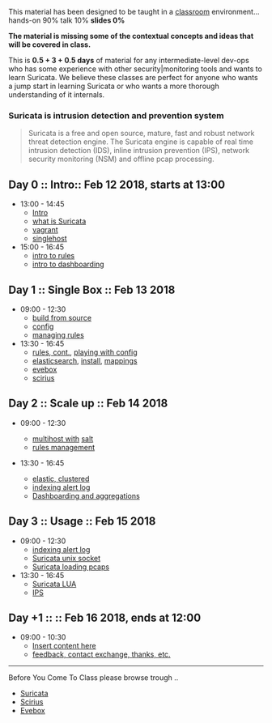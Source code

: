 
This material has been designed to be taught in a [classroom](https://ccdcoe.org/cyber-defence-monitoring-course-suite-module-1-1.html) environment... hands-on 90% talk 10% **slides 0%**

**The material is missing some of the contextual concepts and ideas that will be covered in class.**

This is **0.5 + 3 + 0.5 days** of material for any intermediate-level dev-ops who has some experience with other security|monitoring tools and wants to learn Suricata. We believe these classes are perfect for anyone who wants a jump start in learning Suricata or who wants a more thorough understanding of it internals.

### Suricata is intrusion detection and prevention system

> Suricata is a free and open source, mature, fast and robust network threat detection engine. The Suricata engine is capable of real time intrusion detection (IDS), inline intrusion prevention (IPS), network security monitoring (NSM) and offline pcap processing.

## Day 0 :: Intro:: Feb 12 2018, starts at 13:00

 * 13:00 - 14:45
   * [Intro](/common/day_intro.md)
   * [what is Suricata](/Suricata/suricata/README.md)
   * [vagrant](/common/vagrant_intro.md)
   * [singlehost](/Suricata/vagrant/singlehost/)
 * 15:00 - 16:45
   * [intro to rules](/Suricata/rules/rules.intro.md)
   * [intro to dashboarding]()

## Day 1 :: Single Box :: Feb 13 2018

 * 09:00 - 12:30
   * [build from source](/Suricata/setup/build.md)
   * [config](/Suricata/setup/config.md)
   * [managing rules](/Suricata/suricata/rules.md)
 * 13:30 - 16:45
   * [rules, cont.](/Suricata/rules), [playing with config](/Suricata/setup/config.md)
   * [elasticsearch](/common/elastic), [install](/common/elastic/elastic.install.md), [mappings](/common/elastic/elastic.mappings.md)
   * [evebox](/Suricata/evebox)
   * [scirius](/Suricata/scirius)

## Day 2 :: Scale up :: Feb 14 2018

* 09:00 - 12:30
  * [multihost with](/Suricata/vagrant/multihost) [salt](/common/salt)
  * [rules management](/Suricata/rules/rules.update.md)

* 13:30 - 16:45
  * [elastic, clustered](/common/elastic/elastic.cluster.md)
  * [indexing alert log](/Suricata/logging/)
  * [Dashboarding and aggregations](/common/kibana.md)


## Day 3 :: Usage :: Feb 15 2018

* 09:00 - 12:30
  * [indexing alert log](/Suricata/logging/)
  * [Suricata unix socket](/Suricata/suricata/unixsocket.md)
  * [Suricata loading pcaps](/Suricata/suricata/LoadPcaps.md)
* 13:30 - 16:45
  * [Suricata LUA](/Suricata/lua)
  * [IPS](/Suricata/suricata/ips-intro.md)


## Day +1 :: :: Feb 16 2018, ends at 12:00

* 09:00 - 10:30
  * [Insert content here]()
  * [feedback, contact exchange, thanks, etc.](/common/Closing.md)


----

Before You Come To Class please browse trough ..

* [Suricata](/Suricata/suricata/README.md)
* [Scirius](/Suricata/scirius/README.md)
* [Evebox](/Suricata/evebox/README.md)

